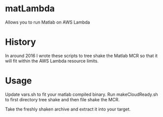 # matLambda
Allows you to run Matlab on AWS Lambda

# History

In around 2016 I wrote these scripts to tree shake the Matlab MCR so that it
will fit within the AWS Lambda resource limits.

# Usage

Update vars.sh to fit your matlab compiled binary. Run makeCloudReady.sh to
first directory tree shake and then file shake the MCR.

Take the freshly shaken archive and extract it into your target. 
